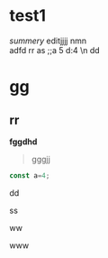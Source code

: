 # test1
*summery*
editjjjj nmn  
adfd  rr
as
;;a 5 d:4
    \n  dd

<i-toc></i-toc>


# gg
## rr  

**fggdhd**
> gggjj
```js
const a=4;
```

dd


ss

ww

www



